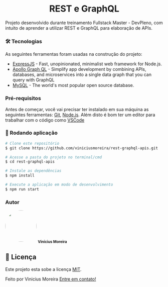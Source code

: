 <h1 align="center">REST e GraphQL</h1>

Projeto desenvolvido durante treinamento Fullstack Master - DevPleno, com intuito de aprender a utilizar REST e GraphQL para elaboração de APIs.

### 🛠 Tecnologias

As seguintes ferramentas foram usadas na construção do projeto:

* [ExpressJS](https://expressjs.com/pt-br/) - Fast, unopinionated, minimalist web framework for Node.js.
* [Apollo Graph QL](https://www.apollographql.com/) - Simplify app development by combining APIs, databases, and microservices into a single data graph that you can query with GraphQL
* [MySQL](https://www.mysql.com/) - The world's most popular open source database.

### Pré-requisitos

Antes de começar, você vai precisar ter instalado em sua máquina as seguintes ferramentas:
[Git](https://git-scm.com), [Node.js](https://nodejs.org/en/).
Além disto é bom ter um editor para trabalhar com o código como [VSCode](https://code.visualstudio.com/)

### 🎲 Rodando aplicação

```bash
# Clone este repositório
$ git clone https://github.com/viniciusmoreira/rest-graphql-apis.git

# Acesse a pasta do projeto no terminal/cmd
$ cd rest-graphql-apis

# Instale as dependências
$ npm install

# Execute a aplicação em modo de desenvolvimento
$ npm run start
```

### Autor

 <img style="border-radius: 50%;" src="https://avatars2.githubusercontent.com/u/5288651?s=400&u=d1af6a4fecad96cfd93375e0913e165cef778b92&v=4" width="100px;" alt=""/>
 <sub><b>Vinícius Moreira</b></sub>


## 📝 Licença

Este projeto esta sobe a licença [MIT](./LICENSE).

Feito por Vinicius Moreira [Entre em contato!](https://www.linkedin.com/in/vinicius-moreira-vm/)
